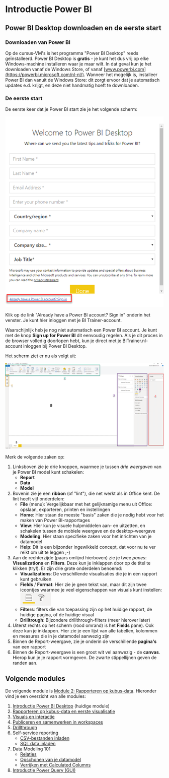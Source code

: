 # Introductie Power BI

## Power BI Desktop downloaden en de eerste start

### Downloaden van Power BI

Op de cursus-VM's is het programma "Power BI Desktop" reeds geïnstalleerd. Power BI Desktop is **gratis** - je kunt het dus vrij op elke Windows-machine installeren waar je maar wilt. In dat geval kun je het downloaden vanaf de Windows Store, of vanaf [www.powerbi.com](https://powerbi.microsoft.com/nl-nl/). Wanneer het mogelijk is, installeer Power BI dan vanuit de Windows Store: dit zorgt ervoor dat je automatisch updates e.d. krijgt, en deze niet handmatig hoeft te downloaden.

### De eerste start

De eerste keer dat je Power BI start zie je het volgende scherm:

![Registration form](img/sign-in-powerbi.png)

Klik op de link "Already have a Power BI account? Sign in" onderin het venster. Je kunt hier inloggen met je BI Trainer-account.

Waarschijnlijk heb je nog niet automatisch een Power BI account. Je kunt met de knop **Sign up for Power BI** dit eenvoudig regelen. Als je dit proces in de browser volledig doorlopen hebt, kun je direct met je BITrainer.nl-account inloggen bij Power BI Desktop.

Het scherm ziet er nu als volgt uit:

![Power BI screenshot](img/powerbi-screenshot.png)

Merk de volgende zaken op:

1. Linksboven zie je drie knoppen, waarmee je tussen *drie weergaven* van je Power BI model kunt schakelen:
   * **Report**
   * **Data**
   * **Model**
2. Bovenin zie je een **ribbon** (of "lint"), die net werkt als in Office kent. De lint heeft vijf onderdelen:
   * **File** (menu): Vergelijkbaar met het gelijknamige menu uit Office: opslaan, exporteren, printen en instellingen
   * **Home**: Hier staan de meeste "basis" zaken die je nodig hebt voor het maken van Power BI-rapportages
   * **View**: Hier kun je visuele hulpmiddelen aan- en uitzetten, en schakelen tussen de mobiele weergave en de desktop-weergave
   * **Modeling**: Hier staan specifieke zaken voor het inrichten van je datamodel
   * **Help**: Dit is een bijzonder ingewikkeld concept, dat voor nu te ver reikt om uit te leggen ;-)
3. Aan de rechterzijde (paars omlijnd hierboven) zie je twee _panes_: **Visualizations** en **Filters**. Deze kun je inklappen door op de titel te klikken (try!). Er zijn drie grote onderdelen benoemd:
   * **Visualizations**: De verschillende visualisaties die je in een rapport kunt gebruiken
   * **Fields** / **Format**: Hier zie je geen tekst van, maar dit zijn twee icoontjes waarmee je veel eigenschappen van visuals kunt instellen:  
   ![Fields en Format icons](img/fields-format.png)
   * **Filters**: filters die van toepassing zijn op het huidige rapport, de huidige pagina, of de huidige visual
   * **Drilltrough**: Bijzondere drillthrough-filters (meer hierover later)
4. Uiterst rechts op het scherm (rood omrand) is het **Fields** pane). Ook deze kun je inklappen. Hier zie je een lijst van alle tabellen, kolommen en measures die in je datamodel aanwezig zijn
5. Binnen de Report-weergave, zie je onderin de verschillende **pagina's** van een rapport
6. Binnen de Report-weergave is een groot wit vel aanwezig - de **canvas**. Hierop kun je je rapport vormgeven. De zwarte stippellijnen geven de randen aan.

## Volgende modules

De volgende module is [Module 2: Rapporteren op kubus-data](../02-Reporting-on-Cube-Data/02-reporting-on-cube-data.md). Hieronder vind je een overzicht van alle modules:

1. [Introductie Power BI Desktop](../01-Introduction/01-introductie-powerbi-desktop.md) (huidige module)
2. [Rapporteren op kubus-data en eerste visualisatie](../02-Reporting-on-Cube-Data/02-reporting-on-cube-data.md)
3. [Visuals en interactie](../03-Visuals-and-interaction/03-visuals-and-interaction.md)
4. [Publiceren en samenwerken in workspaces](../04-publishing-and-collaboration-in-workspaces/04-publishing-and-collaboration-in-workspaces.md)
5. [Drillthrough](../05-drillthrough/05-drillthrough.md)
6. Self-service reporting
   * [CSV-bestanden inladen](../06-self-service-reporting/03-csv-inladen.md)
   * [SQL data inladen](../06-self-service-reporting/04-sql-inladen.md)
7. Data Modeling 101
   * [Relaties](../07-Data-Modeling-101/05-relaties.md)
   * [Opschonen van je datamodel](../07-Data-Modeling-101/06-opschonen.md)
   * [Verrijken met Calculated Columns](../07-Data-Modeling-101/07-calc-columns.md)
8. [Introductie Power Query (GUI)](../08-Power-Query-GUI/08-power-query.md)
